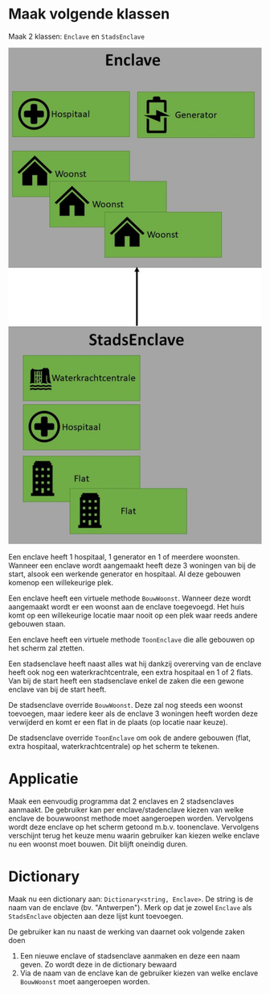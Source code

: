 # Maak volgende klassen
Maak 2 klassen: ``Enclave`` en ``StadsEnclave``

![Schematische voorstelling van de enclave](/assets/7_overerving/coronacompo.jpg)

Een enclave heeft 1 hospitaal, 1 generator en 1 of meerdere woonsten. Wanneer een enclave wordt aangemaakt heeft deze 3 woningen van bij de start, alsook een werkende generator en hospitaal. Al deze gebouwen komenop een willekeurige plek.

Een enclave heeft een virtuele methode ``BouwWoonst``. Wanneer deze wordt aangemaakt wordt er een woonst aan de enclave toegevoegd. Het huis komt op een willekeurige locatie maar nooit op een plek waar reeds andere gebouwen staan.

Een enclave heeft een virtuele methode ``ToonEnclave`` die alle gebouwen op het scherm zal ztetten.

Een stadsenclave heeft naast alles wat hij dankzij overerving van de enclave heeft ook nog een waterkrachtcentrale, een extra hospitaal en 1 of 2 flats. Van bij de start heeft een stadsenclave enkel de zaken die een gewone enclave van bij de start heeft.

De stadsenclave override ``BouwWoonst``. Deze zal nog steeds een woonst toevoegen, maar iedere keer als de enclave 3 woningen heeft worden deze verwijderd en komt er een flat in de plaats (op locatie naar keuze). 

De stadsenclave override ``ToonEnclave`` om ook de andere gebouwen (flat, extra hospitaal, waterkrachtcentrale) op het scherm te tekenen.

# Applicatie
Maak een eenvoudig programma dat 2 enclaves en 2 stadsenclaves aanmaakt. De gebruiker kan per enclave/stadenclave kiezen van welke enclave de bouwwoonst methode moet aangeroepen worden. Vervolgens wordt deze enclave op het scherm getoond m.b.v. toonenclave. Vervolgens verschijnt terug het keuze menu waarin gebruiker kan kiezen welke enclave nu een woonst moet bouwen. Dit blijft oneindig duren.

# Dictionary

Maak nu een dictionary aan: ``Dictionary<string, Enclave>``. De string is de naam van de enclave (bv. "Antwerpen"). Merk op dat je zowel ``Enclave`` als ``StadsEnclave`` objecten aan deze lijst kunt toevoegen.

De gebruiker kan nu naast de werking van daarnet ook volgende zaken doen
1. Een nieuwe enclave of stadsenclave aanmaken en deze een naam geven. Zo wordt deze in de dictionary bewaard
2. Via de naam van de enclave kan de gebruiker kiezen van welke enclave ``BouwWoonst`` moet aangeroepen worden. 

